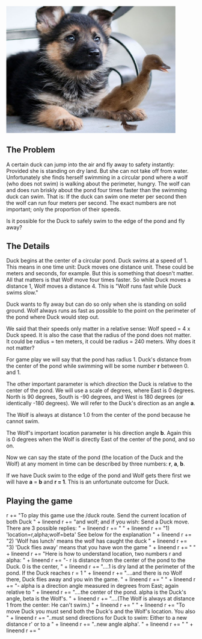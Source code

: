 <img src="https://raw.githubusercontent.com/robfatland/othermathclub/master/images/misc/duck_and_wolf.png" alt="drawing" width="450"/>


## The Problem

A certain duck can jump into the air and fly away to safety instantly: Provided she is standing on dry land.
But she can not take off from water. Unfortunately she finds herself swimming in a circular pond 
where a wolf (who does not swim) is walking about the perimeter, hungry. The wolf can and does 
run briskly about the pond four times faster than the swimming duck can swim. 
That is: If the duck can swim one meter per second then the wolf can run four meters 
per second. The exact numbers are not important; only the proportion of their speeds.


Is it possible for the Duck to safely swim to the edge of the pond and fly away?


## The Details


Duck begins at the center of a circular pond. Duck swims at a speed of 1.
This means in one time unit: Duck moves one distance unit. These could be meters and 
seconds, for example. But this is something that doesn't matter. All that matters is 
that Wolf move four times faster. So while Duck moves a distance 1, Wolf moves a distance
4. This is "Wolf runs fast while Duck swims slow."


Duck wants to fly away but can do so only when she is standing on solid ground.
Wolf always runs as fast as possible to the point on the perimeter of the pond 
where Duck would step out. 


We said that their speeds only matter in a relative sense: Wolf speed = 4 x Duck speed. 
It is also the case that the radius of the pond does not matter. It could be 
radius = ten meters, it could be radius = 240 meters. Why does it not matter?


For game play we will say that the pond has radius 1. Duck's distance from the center of 
the pond while swimming will be some number **r** between 0. and 1.


The other important parameter is which *direction* the Duck is relative to the center
of the pond. We will use a scale of degrees, where East is 0 degrees. North is 90 degrees, 
South is -90 degrees, and West is 180 degrees (or identically -180 degrees). We will
refer to the Duck's direction as an angle **a**.


The Wolf is always at distance 1.0 from the center of the pond because he cannot swim. 


The Wolf's important location parameter is his direction angle **b**. Again this is 0 degrees
when the Wolf is directly East of the center of the pond, and so on. 


Now we can say the state of the pond (the location of the Duck and the Wolf) at any moment 
in time can be described by three numbers: **r**, **a**, **b**. 


If we have Duck swim to the edge of the pond and Wolf gets there first we will have **a** = **b**
and **r = 1**. This is an unfortunate outcome for Duck. 


## Playing the game

r += "To play this game use the /duck route. Send the current location of both Duck   " + lineend
            r += "and wolf; and if you wish: Send a Duck move. There are 3 possible replies:      " + lineend
            r += "                                                                                " + lineend
            r += "1)  'location=r,alpha;wolf=beta'  See below for the explanation                 " + lineend
            r += "2)  'Wolf has lunch'              means the wolf has caught the duck            " + lineend
            r += "3)  'Duck flies away'             means that you have won the game              " + lineend
            r += "                                                                                " + lineend
            r += "Here is how to understand location, two numbers r and alpha:                    " + lineend
            r += "- r is distance from the center of the pond to the Duck. 0 is the center,       " + lineend
            r += "....1 is dry land at the perimeter of the pond. If the Duck reaches r = 1       " + lineend
            r += "....and there is no Wolf there, Duck flies away and you win the game.           " + lineend
            r += "                                                                                " + lineend
            r += "- alpha is a direction angle measured in degrees from East; again relative to   " + lineend
            r += "....the center of the pond. alpha is the Duck's angle, beta is the Wolf's.      " + lineend
            r += "....(The Wolf is always at distance 1 from the center: He can't swim.)          " + lineend
            r += "                                                                                " + lineend
            r += "To move Duck you must send both the Duck's and the Wolf's location.  You also   " + lineend
            r += "..must send directions for Duck to swim: Either to a new distance r' or to a    " + lineend
            r += "..new angle alpha'.                                                             " + lineend
            r += "                                                                                " + lineend
            r += "
